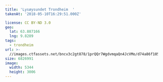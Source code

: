 ```yaml
---
title: 'Lysøysundet Trondheim  '
takenAt: '2018-05-10T16:29:51.000Z'

license: CC BY-ND 3.0
geo:
  lat: 63.887166
  lng: 9.8289
tags:
  - trondheim
url: >-
  //images.ctfassets.net/bncv3c2gt878/1prQQr7WgdvmqaQn4JcVMo/d74a86f10564cbe9f9fa747613a6cef7/lysysundet-trondheim_41992892982_o
size: 6826991
image:
  width: 5344
  height: 3006
---
```

